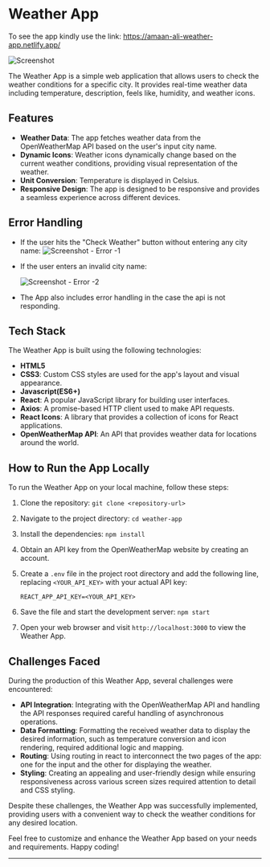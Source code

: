 # Weather App
To see the app kindly use the link: https://amaan-ali-weather-app.netlify.app/

![Screenshot](https://github.com/AmaanAlii/weather-app-2.0/assets/117629490/09c4184e-a946-448c-9075-2bf40fa6b0c8)



The Weather App is a simple web application that allows users to check the weather conditions for a specific city. It provides real-time weather data including temperature, description, feels like, humidity, and weather icons.

## Features

- **Weather Data**: The app fetches weather data from the OpenWeatherMap API based on the user's input city name.
- **Dynamic Icons**: Weather icons dynamically change based on the current weather conditions, providing visual representation of the weather.
- **Unit Conversion**: Temperature is displayed in Celsius.
- **Responsive Design**: The app is designed to be responsive and provides a seamless experience across different devices.

## Error Handling
- If the user hits the "Check Weather" button without entering any city name:
   ![Screenshot - Error -1](https://github.com/AmaanAlii/weather-app-2.0/assets/117629490/729ef7e3-c68e-4b58-9a03-b582438253fb)

- If the user enters an invalid city name:
  
   ![Screenshot - Error -2](https://github.com/AmaanAlii/weather-app-2.0/assets/117629490/65c6d18f-d6a6-4523-8d95-28d61b14209b)

- The App also includes error handling in the case the api is not responding.


## Tech Stack

The Weather App is built using the following technologies:

- **HTML5**
- **CSS3**: Custom CSS styles are used for the app's layout and visual appearance.
- **Javascript(ES6+)**
- **React**: A popular JavaScript library for building user interfaces.
- **Axios**: A promise-based HTTP client used to make API requests.
- **React Icons**: A library that provides a collection of icons for React applications.
- **OpenWeatherMap API**: An API that provides weather data for locations around the world.

## How to Run the App Locally

To run the Weather App on your local machine, follow these steps:

1. Clone the repository: `git clone <repository-url>`
2. Navigate to the project directory: `cd weather-app`
3. Install the dependencies: `npm install`
4. Obtain an API key from the OpenWeatherMap website by creating an account.
5. Create a `.env` file in the project root directory and add the following line, replacing `<YOUR_API_KEY>` with your actual API key:

   ```plaintext
   REACT_APP_API_KEY=<YOUR_API_KEY>
   ```

6. Save the file and start the development server: `npm start`
7. Open your web browser and visit `http://localhost:3000` to view the Weather App.

## Challenges Faced

During the production of this Weather App, several challenges were encountered:

- **API Integration**: Integrating with the OpenWeatherMap API and handling the API responses required careful handling of asynchronous operations.
- **Data Formatting**: Formatting the received weather data to display the desired information, such as temperature conversion and icon rendering, required additional logic and mapping.
- **Routing**: Using routing in react to interconnect the two pages of the app: one for the input and the other for displaying the weather.
- **Styling**: Creating an appealing and user-friendly design while ensuring responsiveness across various screen sizes required attention to detail and CSS styling.

Despite these challenges, the Weather App was successfully implemented, providing users with a convenient way to check the weather conditions for any desired location.

Feel free to customize and enhance the Weather App based on your needs and requirements. Happy coding!

---
